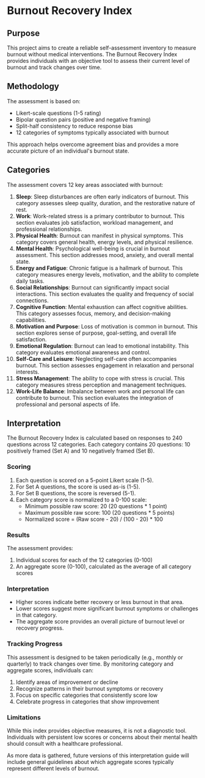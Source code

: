# Burnout Recovery Index

## Purpose
This project aims to create a reliable self-assessment inventory to measure burnout without medical interventions. The Burnout Recovery Index provides individuals with an objective tool to assess their current level of burnout and track changes over time.

## Methodology
The assessment is based on:
- Likert-scale questions (1-5 rating)
- Bipolar question pairs (positive and negative framing)
- Split-half consistency to reduce response bias
- 12 categories of symptoms typically associated with burnout

This approach helps overcome agreement bias and provides a more accurate picture of an individual's burnout state.


## Categories
The assessment covers 12 key areas associated with burnout:

1. **Sleep**: Sleep disturbances are often early indicators of burnout. This category assesses sleep quality, duration, and the restorative nature of rest.
2. **Work**: Work-related stress is a primary contributor to burnout. This section evaluates job satisfaction, workload management, and professional relationships.
3. **Physical Health**: Burnout can manifest in physical symptoms. This category covers general health, energy levels, and physical resilience.
4. **Mental Health**: Psychological well-being is crucial in burnout assessment. This section addresses mood, anxiety, and overall mental state.
5. **Energy and Fatigue**: Chronic fatigue is a hallmark of burnout. This category measures energy levels, motivation, and the ability to complete daily tasks.
6. **Social Relationships**: Burnout can significantly impact social interactions. This section evaluates the quality and frequency of social connections.
7. **Cognitive Function**: Mental exhaustion can affect cognitive abilities. This category assesses focus, memory, and decision-making capabilities.
8. **Motivation and Purpose**: Loss of motivation is common in burnout. This section explores sense of purpose, goal-setting, and overall life satisfaction.
9. **Emotional Regulation**: Burnout can lead to emotional instability. This category evaluates emotional awareness and control.
10. **Self-Care and Leisure**: Neglecting self-care often accompanies burnout. This section assesses engagement in relaxation and personal interests.
11. **Stress Management**: The ability to cope with stress is crucial. This category measures stress perception and management techniques.
12. **Work-Life Balance**: Imbalance between work and personal life can contribute to burnout. This section evaluates the integration of professional and personal aspects of life.




## Interpretation

The Burnout Recovery Index is calculated based on responses to 240 questions across 12 categories. Each category contains 20 questions: 10 positively framed (Set A) and 10 negatively framed (Set B).

### Scoring

1. Each question is scored on a 5-point Likert scale (1-5).
2. For Set A questions, the score is used as-is (1-5).
3. For Set B questions, the score is reversed (5-1).
4. Each category score is normalized to a 0-100 scale:
   - Minimum possible raw score: 20 (20 questions * 1 point)
   - Maximum possible raw score: 100 (20 questions * 5 points)
   - Normalized score = (Raw score - 20) / (100 - 20) * 100

### Results

The assessment provides:
1. Individual scores for each of the 12 categories (0-100)
2. An aggregate score (0-100), calculated as the average of all category scores

### Interpretation

- Higher scores indicate better recovery or less burnout in that area.
- Lower scores suggest more significant burnout symptoms or challenges in that category.
- The aggregate score provides an overall picture of burnout level or recovery progress.

### Tracking Progress

This assessment is designed to be taken periodically (e.g., monthly or quarterly) to track changes over time. By monitoring category and aggregate scores, individuals can:

1. Identify areas of improvement or decline
2. Recognize patterns in their burnout symptoms or recovery
3. Focus on specific categories that consistently score low
4. Celebrate progress in categories that show improvement

### Limitations

While this index provides objective measures, it is not a diagnostic tool. Individuals with persistent low scores or concerns about their mental health should consult with a healthcare professional.

As more data is gathered, future versions of this interpretation guide will include general guidelines about which aggregate scores typically represent different levels of burnout.
